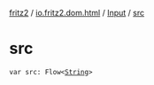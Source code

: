 [fritz2](../../index.md) / [io.fritz2.dom.html](../index.md) / [Input](index.md) / [src](./src.md)

# src

`var src: Flow<`[`String`](https://kotlinlang.org/api/latest/jvm/stdlib/kotlin/-string/index.html)`>`